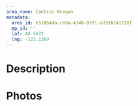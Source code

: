 ```yaml
---
area_name: Central Oregon
metadata:
  area_id: b518b4da-ce8a-434b-8971-ad93b241728f
  mp_id: ''
  lat: 44.5672
  lng: -122.1269
---
```

# Description

# Photos

